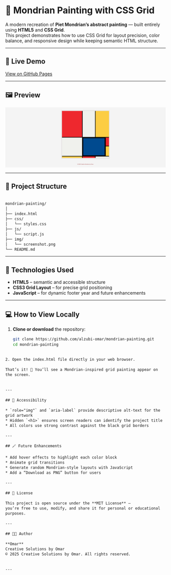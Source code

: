 # 🎨 Mondrian Painting with CSS Grid

A modern recreation of **Piet Mondrian’s abstract painting** — built entirely using **HTML5** and **CSS Grid**.  
This project demonstrates how to use CSS Grid for layout precision, color balance, and responsive design while keeping semantic HTML structure.

---

## 📸 Live Demo

[View on GitHub Pages](https://alzubi-omar.github.io/mondrian-painting/)


---

## 🖼️ Preview

![Preview of the Mondrian Painting Project](images/screenshot.png)

---

## 📂 Project Structure

```

mondrian-painting/
│
├── index.html
├── css/
│   └── styles.css
├── js/
│   └── script.js
├── img/
│   └── screenshot.png
└── README.md

````

---

## 🧱 Technologies Used

- **HTML5** – semantic and accessible structure  
- **CSS3 Grid Layout** – for precise grid positioning  
- **JavaScript** – for dynamic footer year and future enhancements  

---

## 💻 How to View Locally

1. **Clone or download** the repository:
   ```bash
   git clone https://github.com/alzubi-omar/mondrian-painting.git
   cd mondrian-painting
```

2. Open the index.html file directly in your web browser.

That’s it! 🎉 You’ll see a Mondrian-inspired grid painting appear on the screen.


---

## 🧩 Accessibility

* `role="img"` and `aria-label` provide descriptive alt-text for the grid artwork
* Hidden `<h1>` ensures screen readers can identify the project title
* All colors use strong contrast against the black grid borders

---

## 🪄 Future Enhancements

* Add hover effects to highlight each color block
* Animate grid transitions
* Generate random Mondrian-style layouts with JavaScript
* Add a “Download as PNG” button for users

---

## 📄 License

This project is open source under the **MIT License** —
you’re free to use, modify, and share it for personal or educational purposes.

---

## 👨‍🎨 Author

**Omar**
Creative Solutions by Omar
© 2025 Creative Solutions by Omar. All rights reserved.


---
